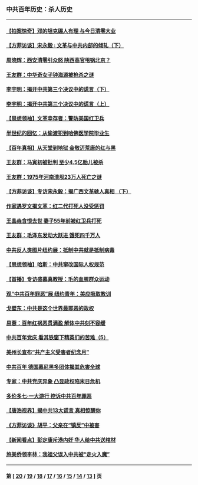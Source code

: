 ### 中共百年历史：杀人历史
---
#### [【拍案惊奇】邓的坦克碾人有理 与今日清零大业](../../pages/nf1176106/n13729574.md?05190430) 
#### [【方菲访谈】宋永毅 : 文革与中共内部的倾轧（下）](../../pages/nf1176106/n13486836.md?05190430) 
#### [周晓辉：西安清零引众怒 陕西高官甩锅北京？](../../pages/nf1176106/n13484627.md?05190430) 
#### [王友群：中华奇女子钟海源被枪杀之谜](../../pages/nf1176106/n13430555.md?05190430) 
#### [李宇明：揭开中共第三个决议中的谎言（下）](../../pages/nf1176106/n13389389.md?05190430) 
#### [李宇明：揭开中共第三个决议中的谎言（上）](../../pages/nf1176106/n13388697.md?05190430) 
#### [【思想领袖】文革幸存者：警防美国红卫兵](../../pages/nf1176106/n13339289.md?05190430) 
#### [半世纪的回忆：从偷渡犯到哈佛医学院毕业生](../../pages/nf1176106/n13345328.md?05190430) 
#### [【百年真相】从天堂到地狱 金敬迈荒唐的红与黑](../../pages/nf1176106/n13336995.md?05190430) 
#### [王友群：马寅初被批判 至少4.5亿胎儿被杀](../../pages/nf1176106/n13260313.md?05190430) 
#### [王友群：1975年河南溃坝23万人死亡之谜](../../pages/nf1176106/n13231576.md?05190430) 
#### [【方菲访谈】专访宋永毅：揭广西文革骇人真相 （下）](../../pages/nf1176106/n13209074.md?05190430) 
#### [作家遇罗文揭文革：红二代打死人没受惩罚](../../pages/nf1176106/n13205254.md?05190430) 
#### [王晶垚含恨去世 妻子55年前被红卫兵打死](../../pages/nf1176106/n13203590.md?05190430) 
#### [王友群：毛泽东发动大跃进 饿死四千万人](../../pages/nf1176106/n13177158.md?05190430) 
#### [中共反人类图片纽约展：抵制中共就是抵制病毒](../../pages/nf1176106/n13115371.md?05190430) 
#### [【思想领袖】哈斯：中共窜改国际人权规范](../../pages/nf1176106/n13053647.md?05190430) 
#### [【首播】专访盛慕真教授：毛的血腥群众运动](../../pages/nf1176106/n13091782.md?05190430) 
#### [观“中共百年罪恶”展 纽约青年：美应吸取教训](../../pages/nf1176106/n13085246.md?05190430) 
#### [戈壁东：中共是这个世界最邪恶的政权](../../pages/nf1176106/n13085641.md?05190430) 
#### [易蓉：百年红祸恶贯满盈 解体中共刻不容缓](../../pages/nf1176106/n13084455.md?05190430) 
#### [中共百年党庆 看其铁窗下精英们的苦难（5）](../../pages/nf1176106/n13076766.md?05190430) 
#### [美州长宣布“共产主义受害者纪念月”](../../pages/nf1176106/n13074024.md?05190430) 
#### [中共百年 德国慕尼黑多团体揭其危害全球](../../pages/nf1176106/n13068873.md?05190430) 
#### [专家：中共党庆异象 凸显政权陷末日危机](../../pages/nf1176106/n13067084.md?05190430) 
#### [多伦多七·一大游行 控诉中共百年罪恶](../../pages/nf1176106/n13062043.md?05190430) 
#### [【唐浩视界】揭中共13大谎言 真相惊醒你](../../pages/nf1176106/n13065208.md?05190430) 
#### [《方菲访谈》胡平：父亲在“镇反”中被害](../../pages/nf1176106/n13064114.md?05190430) 
#### [【新闻看点】彭定康斥港内奸 华人给中共送棺材](../../pages/nf1176106/n13064230.md?05190430) 
#### [旅美侨领李林：我祖父误入中共被“走火入魔”](../../pages/nf1176106/n13062777.md?05190430) 

---
#### 第 [ [20](./20.md?05190430) / [19](./19.md?05190430) / [18](./18.md?05190430) / [17](./17.md?05190430) / [16](./16.md?05190430) / [15](./15.md?05190430) / [14](./14.md?05190430) / [13](./13.md?05190430) ] 页
